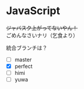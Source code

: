 # JavaScript

~~ジャバスク上がってないやん！~~  
ごめんなさいナリ（乞食より）  
  
統合ブランチは？  
- [ ] master
- [x] perfect
- [ ] himi
- [ ] yuwa
